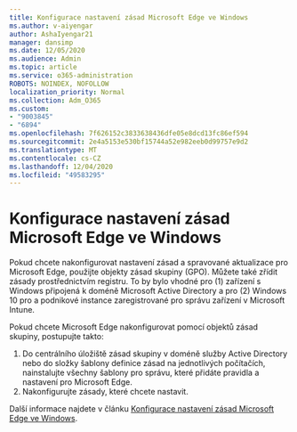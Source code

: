 ```yaml
---
title: Konfigurace nastavení zásad Microsoft Edge ve Windows
ms.author: v-aiyengar
author: AshaIyengar21
manager: dansimp
ms.date: 12/05/2020
ms.audience: Admin
ms.topic: article
ms.service: o365-administration
ROBOTS: NOINDEX, NOFOLLOW
localization_priority: Normal
ms.collection: Adm_O365
ms.custom:
- "9003845"
- "6894"
ms.openlocfilehash: 7f626152c3833638436dfe05e8dcd13fc86ef594
ms.sourcegitcommit: 2e4a5153e530bf15744a52e982eeb0d99757e9d2
ms.translationtype: MT
ms.contentlocale: cs-CZ
ms.lasthandoff: 12/04/2020
ms.locfileid: "49583295"
---
```

# <a name="configure-microsoft-edge-policy-settings-on-windows"></a>Konfigurace nastavení zásad Microsoft Edge ve Windows

Pokud chcete nakonfigurovat nastavení zásad a spravované aktualizace pro Microsoft Edge, použijte objekty zásad skupiny (GPO). Můžete také zřídit zásady prostřednictvím registru. To by bylo vhodné pro (1) zařízení s Windows připojená k doméně Microsoft Active Directory a pro (2) Windows 10 pro a podnikové instance zaregistrované pro správu zařízení v Microsoft Intune.

Pokud chcete Microsoft Edge nakonfigurovat pomocí objektů zásad skupiny, postupujte takto:

1. Do centrálního úložiště zásad skupiny v doméně služby Active Directory nebo do složky šablony definice zásad na jednotlivých počítačích, nainstalujte všechny šablony pro správu, které přidáte pravidla a nastavení pro Microsoft Edge.
2. Nakonfigurujte zásady, které chcete nastavit.

Další informace najdete v článku [Konfigurace nastavení zásad Microsoft Edge ve Windows](https://go.microsoft.com/fwlink/?linkid=2135024).
